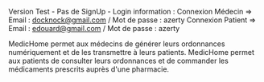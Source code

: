 Version Test - Pas de SignUp - Login information :
Connexion Médecin => Email : docknock@gmail.com / Mot de passe : azerty
Connexion Patient => Email : edouard@gmail.com / Mot de passe : azerty

MedicHome permet aux médecins de générer leurs ordonnances numériquement et de les transmettre à leurs patients.
MedicHome permet aux patients de consulter leurs ordonnances et de commander les médicaments prescrits auprès d'une pharmacie.
